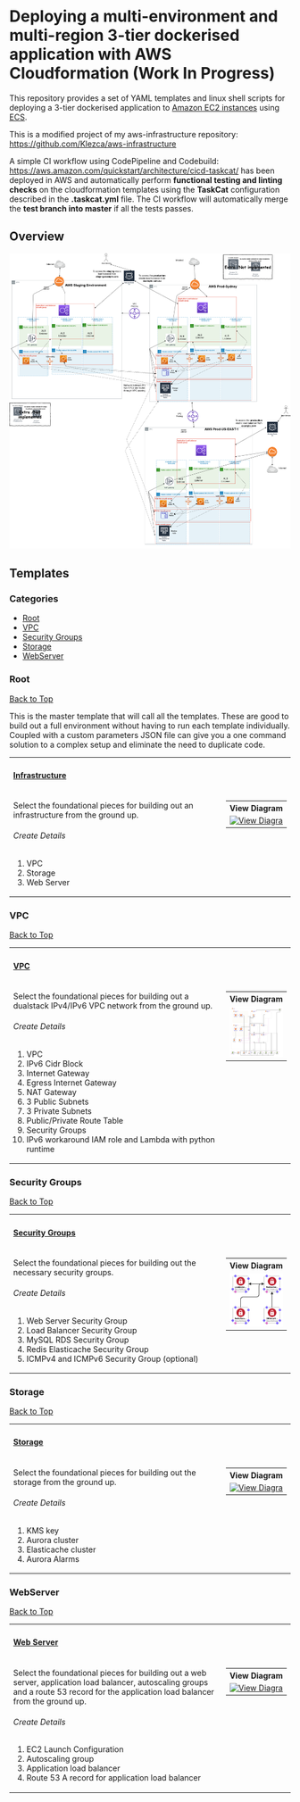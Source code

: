 # Deploying a multi-environment and multi-region 3-tier dockerised application with AWS Cloudformation (Work In Progress)

This repository provides a set of YAML templates and linux shell scripts for deploying a 3-tier dockerised application to [Amazon EC2 instances](https://aws.amazon.com/ec2/) using [ECS](https://aws.amazon.com/ecs/).

This is a modified project of my aws-infrastructure repository: https://github.com/Klezca/aws-infrastructure

A simple CI workflow using CodePipeline and Codebuild: https://aws.amazon.com/quickstart/architecture/cicd-taskcat/
has been deployed in AWS and automatically perform **functional testing and linting checks** on the cloudformation templates using the **TaskCat** configuration described in the **.taskcat.yml** file. The CI workflow will automatically merge the **test branch into master** if all the tests passes.

## Overview

![infrastructure-overview](images/overview.png)

## Templates

### Categories

- [Root](#root)
- [VPC](#vpc)
- [Security Groups](#security%20groups)
- [Storage](#storage)
- [WebServer](#webserver)

### Root

[Back to Top](#overview)

This is the master template that will call all the templates.
These are good to build out a full environment without having to run each template individually.
Coupled with a custom parameters JSON file can give you a one command solution to a complex setup and eliminate the need to duplicate code.

<table width="100%">
    <tr>
        <th align="left" colspan="2"><h4><a href="https://github.com/klezca/aws-infrastructure/blob/master/root.yaml">Infrastructure</a></h4></th>
    </tr>
    <tr>
        <td width="100%" valign="top">
            <p>Select the foundational pieces for building out an infrastructure from the ground up.</p>
            <h6>Create Details</h6>
            <ol>
                <li>VPC</li>
                <li>Storage</li>
                <li>Web Server</li>
            </ol>
        </td>
        <td  nowrap width="200" valign="top">
            <table>
                <tr>
                    <th align="left">View Diagram</th>
                </tr>
                <tr>
                    <td>
                        <a href="images/root.JPG" target="_blank"><img src="images/root.JPG" width:100% alt="View Diagram"></a>
                    </td>
                </tr>
            </table>
        </td>
    </tr>
</table>

### VPC

[Back to Top](#overview)

<table width="100%">
    <tr>
        <th align="left" colspan="2"><h4><a href="https://github.com/klezca/aws-infrastructure-2/blob/master/templates/vpc/vpc.yaml">VPC</a></h4></th>
    </tr>
    <tr>
        <td width="100%" valign="top">
            <p>Select the foundational pieces for building out a dualstack IPv4/IPv6 VPC network from the ground up.</p>
            <h6>Create Details</h6>
            <ol>
                <li>VPC</li>
                <li>IPv6 Cidr Block</li>
                <li>Internet Gateway</li>
                <li>Egress Internet Gateway</li>
                <li>NAT Gateway</li>
                <li>3 Public Subnets</li>
                <li>3 Private Subnets</li>
                <li>Public/Private Route Table</li>
                <li>Security Groups</li>
                <li>IPv6 workaround IAM role and Lambda with python runtime</li> 
            </ol>
        </td>
        <td  nowrap width="200" valign="top">
            <table>
                <tr>
                    <th align="left">View Diagram</th>
                </tr>
                <tr>
                    <td>
                        <a href="images/vpc/vpc.png" target="_blank"><img src="images/vpc/vpc.png" width:100% alt="View Diagram"></a>
                    </td>
                </tr>
            </table>
        </td>
    </tr>
</table>

### Security Groups

[Back to Top](#overview)

<table width="100%">
    <tr>
        <th align="left" colspan="2"><h4><a href="https://github.com/klezca/aws-infrastructure-2/blob/master/templates/vpc/security-group.yaml">Security Groups</a></h4></th>
    </tr>
    <tr>
        <td width="100%" valign="top">
            <p>Select the foundational pieces for building out the necessary security groups.</p>
            <h6>Create Details</h6>
            <ol>
                <li>Web Server Security Group</li>
                <li>Load Balancer Security Group</li>
                <li>MySQL RDS Security Group</li>
                <li>Redis Elasticache Security Group</li>
                <li>ICMPv4 and ICMPv6 Security Group (optional)</li>
            </ol>
        </td>
        <td  nowrap width="200" valign="top">
            <table>
                <tr>
                    <th align="left">View Diagram</th>
                </tr>
                <tr>
                    <td>
                        <a href="images/vpc/security-groups.png" target="_blank"><img src="images/vpc/security-groups.png" width:100% alt="View Diagram"></a>
                    </td>
                </tr>
            </table>
        </td>
    </tr>
</table>

### Storage

[Back to Top](#overview)

<table width="100%">
    <tr>
        <th align="left" colspan="2"><h4><a href="https://github.com/klezca/aws-infrastructure/blob/master/infrastructure/storage.yaml">Storage</a></h4></th>
    </tr>
    <tr>
        <td width="100%" valign="top">
            <p>Select the foundational pieces for building out the storage from the ground up.</p>
            <h6>Create Details</h6>
            <ol>
                <li>KMS key</li>
                <li>Aurora cluster</li>
                <li>Elasticache cluster</li>
                <li>Aurora Alarms</li>
            </ol>
        </td>
        <td  nowrap width="200" valign="top">
            <table>
                <tr>
                    <th align="left">View Diagram</th>
                </tr>
                <tr>
                    <td>
                        <a href="images/storage.JPG" target="_blank"><img src="images/storage.JPG" width:100% alt="View Diagram"></a>
                    </td>
                </tr>
            </table>
        </td>
    </tr>
</table>

### WebServer

[Back to Top](#overview)

<table width="100%">
    <tr>
        <th align="left" colspan="2"><h4><a href="https://github.com/klezca/aws-infrastructure/blob/master/infrastructure/webserver.yaml">Web Server</a></h4></th>
    </tr>
    <tr>
        <td width="100%" valign="top">
            <p>Select the foundational pieces for building out a web server, application load balancer, autoscaling groups and a route 53 record for the application load balancer from the ground up.</p>
            <h6>Create Details</h6>
            <ol>
             <li>EC2 Launch Configuration</li>
             <li>Autoscaling group</li>
             <li>Application load balancer</li>
             <li>Route 53 A record for application load balancer</li>
            </ol>
        </td>
        <td  nowrap width="200" valign="top">
            <table>
                <tr>
                    <th align="left">View Diagram</th>
                </tr>
                <tr>
                    <td>
                        <a href="images/webserver.JPG" target="_blank"><img src="images/webserver.JPG" width:100% alt="View Diagram"></a>
                    </td>
                </tr>
            </table>
        </td>
    </tr>
</table>
